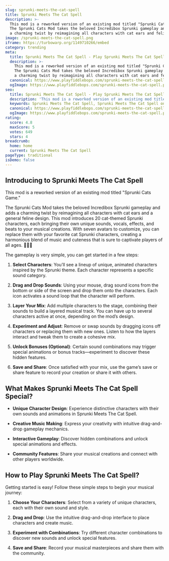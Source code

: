 ```yaml
---
slug: sprunki-meets-the-cat-spell
title: Sprunki Meets The Cat Spell
description: >-
  This mod is a reworked version of an existing mod titled "Sprunki Cats Game."
  The Sprunki Cats Mod takes the beloved Incredibox Sprunki gameplay and adds
  a charming twist by reimagining all characters with cat ears and feline design.
image: /sprunki-meets-the-cat-spell.png
iframe: https://turbowarp.org/1149710266/embed
category: trending
meta:
  title: Sprunki Meets The Cat Spell - Play Sprunki Meets The Cat Spell Online
  description: >-
    This mod is a reworked version of an existing mod titled "Sprunki Cats Game."
    The Sprunki Cats Mod takes the beloved Incredibox Sprunki gameplay and adds
    a charming twist by reimagining all characters with cat ears and feline design.
  canonical: https://www.playfiddlebops.com/sprunki-meets-the-cat-spell/
  ogImage: https://www.playfiddlebops.com/sprunki-meets-the-cat-spell.png
seo:
  title: Sprunki Meets The Cat Spell - Play Sprunki Meets The Cat Spell Online
  description: 'This mod is a reworked version of an existing mod titled "Sprunki Cats Game."'
  keywords: Sprunki Meets The Cat Spell, Sprunki Meets The Cat Spell online
  canonical: https://www.playfiddlebops.com/sprunki-meets-the-cat-spell/
  ogImage: https://www.playfiddlebops.com/sprunki-meets-the-cat-spell.png
rating:
  score: 4.8
  maxScore: 5
  votes: 649
  stars: 4
breadcrumb:
  home: home
  current: Sprunki Meets The Cat Spell
pageType: traditional
isDemo: false
---
```


## Introducing to Sprunki Meets The Cat Spell

This mod is a reworked version of an existing mod titled "Sprunki Cats Game."

The Sprunki Cats Mod takes the beloved Incredibox Sprunki gameplay and adds a charming twist by reimagining all characters with cat ears and a general feline design. This mod introduces 20 cat-themed Sprunki characters, each bringing their own unique sounds, vocals, effects, and beats to your musical creations. With seven avatars to customize, you can replace them with your favorite cat Sprunki characters, creating a harmonious blend of music and cuteness that is sure to captivate players of all ages. 🐾🎨🎶

The gameplay is very simple, you can get started in a few steps:

1. **Select Characters**: You’ll see a lineup of unique, animated characters inspired by the Sprunki theme. Each character represents a specific sound category.

1. **Drag and Drop Sounds**: Using your mouse, drag sound icons from the bottom or side of the screen and drop them onto the characters. Each icon activates a sound loop that the character will perform.

1. **Layer Your Mix**: Add multiple characters to the stage, combining their sounds to build a layered musical track. You can have up to several characters active at once, depending on the mod’s design.

1. **Experiment and Adjust**: Remove or swap sounds by dragging icons off characters or replacing them with new ones. Listen to how the layers interact and tweak them to create a cohesive mix.

1. **Unlock Bonuses (Optional)**: Certain sound combinations may trigger special animations or bonus tracks—experiment to discover these hidden features.

1. **Save and Share**: Once satisfied with your mix, use the game’s save or share feature to record your creation or share it with others.

## What Makes Sprunki Meets The Cat Spell Special?

- **Unique Character Design**: Experience distinctive characters with their own sounds and animations in Sprunki Meets The Cat Spell.

- **Creative Music Making**: Express your creativity with intuitive drag-and-drop gameplay mechanics.

- **Interactive Gameplay**: Discover hidden combinations and unlock special animations and effects.

- **Community Features**: Share your musical creations and connect with other players worldwide.

## How to Play Sprunki Meets The Cat Spell?

Getting started is easy! Follow these simple steps to begin your musical journey:

1. **Choose Your Characters**: Select from a variety of unique characters, each with their own sound and style.

1. **Drag and Drop**: Use the intuitive drag-and-drop interface to place characters and create music.

1. **Experiment with Combinations**: Try different character combinations to discover new sounds and unlock special features.

1. **Save and Share**: Record your musical masterpieces and share them with the community.
